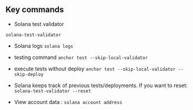 ## Key commands

- Solana test validator

`solana-test-validator`

- Solana logs
`solana logs`

- testing command
`anchor test --skip-local-validator`

- execute tests without deploy
`anchor test --skip-local-validator --skip-deploy`

- Solana keeps track of previous tests/deployments. If you want to reset:
`solana-test-validator --reset`

- View account data :
`solana account address`